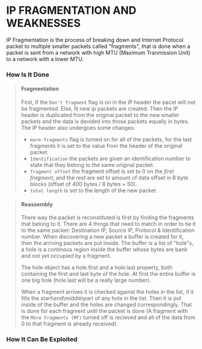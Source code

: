 # IP FRAGMENTATION AND WEAKNESSES

IP Fragmentation is the process of breaking down and Internet Protocol packet to multiple smaller packets called "fragments", that is done when a packet is sent from a network with high MTU (Maximum Tranmission Unit) to a network with a lower MTU.

### How Is It Done

> #### Fragmentation
>
> First, if the `Don't fragment` flag is on in the IP header the pacet will not be fragmented. Else, N new ip packets are created.  Then the IP header is duplicated from the original packet to the new smaller packets and the data is devided into those packets equally in bytes. The IP header also undergoes some changes:
> * `more-fragments` flag is turned on for all of the packets, for the last fragments it is set to the value from the header of the original packet.
> * `Identification` the packets are given an identification number to state that they belong to the same original packet.
> * `fragment offset` the fragment offset is set to 0 on the *first fragment*, and the rest are set to amount of data offset in 8 byte blocks (offset of 400 bytes / 8 bytes = 50).
> * `total length` is set to the length of the new packet.

> #### Reassembly
>
> There way the packet is reconstituted is first by finding the fragments that belong to it. There are 4 things that need to match in order to tie it to the same packet: Destination IP, Source IP, Protocol & Identification number. When discovering a new packet a buffer is created for it, then the arriving packets are put inside. The buffer is a list of "hole"s, a hole is a continous region inside the buffer whose bytes are bank and not yet occupied by a fragment.
>
> The hole object has a hole.first and a hole.last property, both containing the first and last byte of the hole. At first the entire buffer is one big hole (hole.last will be a really large number).
>
> When a fragment arrives it is checked against the holes in the list, if it fills the start\end\middle\part of any hole in the list. Then it is put inside of the buffer and the holes are changed correspondingly. That is done for each fragment until the packet is done (A fragment with the `More Fragments (MF)` turned off is recieved and all of the data from 0 to that fragment is already received).

### How It Can Be Exploited